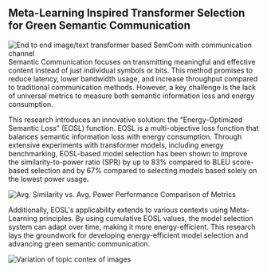 ## Meta-Learning Inspired Transformer Selection for Green Semantic Communication

![End to end image/text transformer based SemCom with communication channel](https://github.com/shubha07m/MetaGreen/blob/main/semcom_transformers.png)
Semantic Communication focuses on transmitting meaningful and effective content instead of just individual symbols or bits. This method promises to reduce latency, lower bandwidth usage, and increase throughput compared to traditional communication methods. However, a key challenge is the lack of universal metrics to measure both semantic information loss and energy consumption.

This research introduces an innovative solution: the “Energy-Optimized Semantic Loss” (EOSL) function. EOSL is a multi-objective loss function that balances semantic information loss with energy consumption. Through extensive experiments with transformer models, including energy benchmarking, EOSL-based model selection has been shown to improve the similarity-to-power ratio (SPR) by up to 83% compared to BLEU score-based selection and by 67% compared to selecting models based solely on the lowest power usage.

![Avg. Similarity vs. Avg. Power Performance Comparison of Metrics](https://github.com/shubha07m/MetaGreen/blob/main/bleu_comparison.png)

Additionally, EOSL's applicability extends to various contexts using Meta-Learning principles. By using cumulative EOSL values, the model selection system can adapt over time, making it more energy-efficient. This research lays the groundwork for developing energy-efficient model selection and advancing green semantic communication.

![Variation of topic contex of images](https://github.com/shubha07m/MetaGreen/blob/main/contexts.png)

